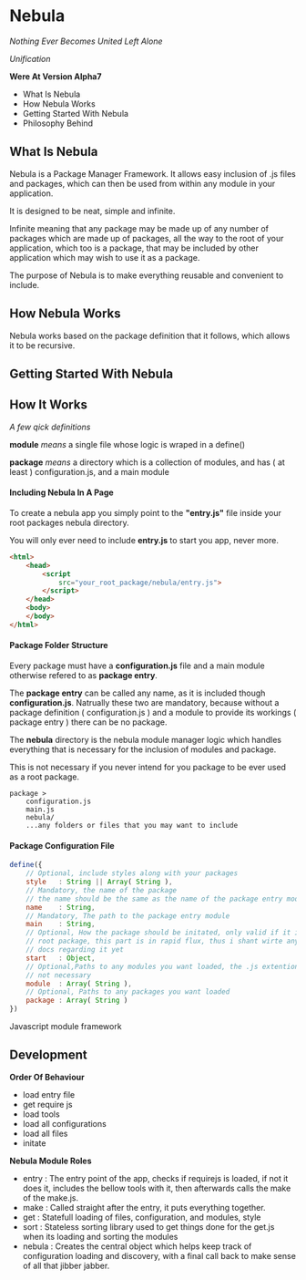 Nebula
======

*Nothing Ever Becomes United Left Alone*

*Unification*

**Were At Version Alpha7**

- What Is Nebula
- How Nebula Works
- Getting Started With Nebula
- Philosophy Behind

## What Is Nebula

Nebula is a Package Manager Framework. It allows easy inclusion of .js files and packages, which can then be used from within any module 
in your application.

It is designed to be neat, simple and infinite. 

Infinite meaning that any package may be made up of any number of packages which are made up of packages, all the way to the root of your application, which too is a package, that may be included by other application which may wish to use it as a package.

The purpose of Nebula is to make everything reusable and convenient to include.

## How Nebula Works

Nebula works based on the package definition that it follows, which allows it to be recursive.

## Getting Started With Nebula

## How It Works

*A few qick definitions*

**module** *means* a single file whose logic is wraped in a define()

**package** *means* a directory which is a collection of modules, and has ( at least ) configuration.js, and a main module

#### Including Nebula In A Page ####

To create a nebula app you simply point to the **"entry.js"** file inside your root packages nebula directory.

You will only ever need to include **entry.js** to start you app, never more.

```html
<html>
    <head>
        <script
            src="your_root_package/nebula/entry.js">
        </script>
    </head>
    <body>
    </body>
</html>
```

#### Package Folder Structure ####

Every package must have a **configuration.js** file and a main module otherwise refered to as **package entry**.

The **package entry** can be called any name, as it is included though 
**configuration.js**. Natrually these two are mandatory, because without a package definition ( configuration.js ) and a module to provide its workings ( package entry ) there can be no package.

The **nebula** directory is the nebula module manager logic which handles everything that is necessary for the inclusion of modules and package.

This is not necessary if you never intend for you package to be ever used as a root package.

``` 
package >
    configuration.js
    main.js 
    nebula/
    ...any folders or files that you may want to include
```

#### Package Configuration File

```javascript
define({
    // Optional, include styles along with your packages
    style   : String || Array( String ),
    // Mandatory, the name of the package 
    // the name should be the same as the name of the package entry module
    name    : String,
    // Mandatory, The path to the package entry module
    main    : String,
    // Optional, How the package should be initated, only valid if it is the 
    // root package, this part is in rapid flux, thus i shant wirte any 
    // docs regarding it yet
    start   : Object,
    // Optional,Paths to any modules you want loaded, the .js extention is 
    // not necessary
    module  : Array( String ),
    // Optional, Paths to any packages you want loaded
    package : Array( String )
})
```

Javascript module framework

## Development ##

**Order Of Behaviour**
- load entry file
- get require js 
- load tools 
- load all configurations 
- load all files
- initate

**Nebula Module Roles**
- entry : The entry point of the app, checks if requirejs is loaded, if not it does it, includes the bellow tools with it, then afterwards calls the make of the make.js.
- make : Called straight after the entry, it puts everything together.
- get  : Statefull loading of files, configuration, and modules, style
- sort : Stateless sorting library used to get things done for the get.js when its loading and sorting the modules
- nebula : Creates the central object which helps keep track of configuration loading and discovery, with a final call back to make sense of all that jibber jabber.